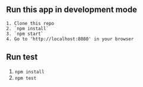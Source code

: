 ## Run this app in development mode
	1. Clone this repo
	2. `npm install`
	3. `npm start`
	4. Go to 'http://localhost:8080' in your browser

## Run test
  1. `npm install`
  2. `npm test`
